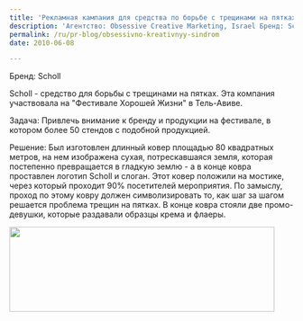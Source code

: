 ```yaml
---
title: 'Рекламная кампания для средства по борьбе с трещинами на пятках'
description: 'Агентство: Obsessive Creative Marketing, Israel Бренд: Scholl Scholl - средство для борьбы с трещинами на пятках. Эта компания участвовала на &quot;Фестивале Хорошей Жизни&quot; в Тель-Авиве. Задача: Привлечь внимание к бренду и продукции на фестивале, в котором более 50 стендов с подобной продукцией.'
permalink: /ru/pr-blog/obsessivno-kreativnyy-sindrom
date: 2010-06-08

---
```


Бренд: Scholl

Scholl - средство для борьбы с трещинами на пятках. Эта компания участвовала на "Фестивале Хорошей Жизни" в Тель-Авиве.

Задача: Привлечь внимание к бренду и продукции на фестивале, в котором более 50 стендов с подобной продукцией.

Решение: Был изготовлен длинный ковер площадью 80 квадратных метров, на нем изображена сухая, потрескавшаяся земля, которая постепенно превращается в гладкую землю - а в конце ковра проставлен логотип Scholl и слоган. Этот ковер положили на мостике, через который проходит 90% посетителей мероприятия. По замыслу, проход по этому ковру должен символизировать то, как шаг за шагом решается проблема трещин на пятках. В конце ковра стояли две промо-девушки, которые раздавали образцы крема и флаеры.

<img src="{{ site.assets }}/upload/scholl-feet-treatment-copy.jpg" alt="" class="post__img" width="470" height="151">

